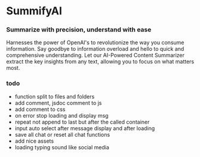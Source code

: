 # SummifyAI
### Summarize with precision, understand with ease
Harnesses the power of OpenAI's to revolutionize the way you consume information. Say goodbye to information overload and hello to quick and comprehensive understanding. Let our AI-Powered Content Summarizer extract the key insights from any text, allowing you to focus on what matters most.

### todo
- function split to files and folders
- add comment, jsdoc comment to js
- add comment to css
- on error stop loading and display msg
- repeat not append to last but after the called container
- input auto select after message display and after loading
- save all chat or reset all chat functions
- add nice assets
- loading typing sound like social media